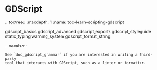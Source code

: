 GDScript
========

.. toctree::
   :maxdepth: 1
   :name: toc-learn-scripting-gdscript

   gdscript_basics
   gdscript_advanced
   gdscript_exports
   gdscript_styleguide
   static_typing
   warning_system
   gdscript_format_string

.. seealso::

    See `doc_gdscript_grammar` if you are interested in writing a third-party
    tool that interacts with GDScript, such as a linter or formatter.
